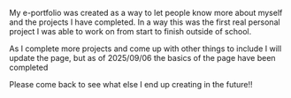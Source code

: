 My e-portfolio was created as a way to let people know more about myself and the projects I have completed.
In a way this was the first real personal project I was able to work on from start to finish outside of school.

As I complete more projects and come up with other things to include I will update the page,
but as of 2025/09/06 the basics of the page have been completed

Please come back to see what else I end up creating in the future!!
